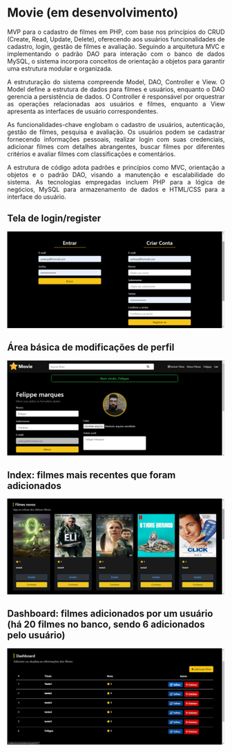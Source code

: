 # Movie (em desenvolvimento) 
<p align="justify">
MVP para o cadastro de filmes em PHP, com base nos princípios do CRUD (Create, Read, Update, Delete), oferecendo aos usuários funcionalidades de cadastro, login, gestão de filmes e avaliação. Seguindo a arquitetura MVC e implementando o padrão DAO para interação com o banco de dados MySQL, o sistema incorpora conceitos de orientação a objetos para garantir uma estrutura modular e organizada.
</p>
<p align="justify">
  A estruturação do sistema compreende Model, DAO, Controller e View. O Model define a estrutura de dados para filmes e usuários, enquanto o DAO gerencia a persistência de dados. O Controller é responsável por orquestrar as operações relacionadas aos usuários e filmes, enquanto a View apresenta as interfaces de usuário correspondentes.
</p>

<p align="justify">
As funcionalidades-chave englobam o cadastro de usuários, autenticação, gestão de filmes, pesquisa e avaliação. Os usuários podem se cadastrar fornecendo informações pessoais, realizar login com suas credenciais, adicionar filmes com detalhes abrangentes, buscar filmes por diferentes critérios e avaliar filmes com classificações e comentários.
</p>

<p align="justify">
A estrutura de código adota padrões e princípios como MVC, orientação a objetos e o padrão DAO, visando a manutenção e escalabilidade do sistema. As tecnologias empregadas incluem PHP para a lógica de negócios, MySQL para armazenamento de dados e HTML/CSS para a interface do usuário.
</p>

<h2>Tela de login/register</h2>

![Login/register](https://github.com/hochiminh1996/movie/blob/master/image/login.png)

<h2>Área básica de modificações de perfil</h2>

![Login/register](https://github.com/hochiminh1996/movie/blob/master/image/profile.png)

<h2>Index: filmes mais recentes que foram adicionados</h2>

![Login/register](https://github.com/hochiminh1996/movie/blob/master/image/index.png)

<h2>Dashboard: filmes adicionados por um usuário (há 20 filmes no banco, sendo 6 adicionados pelo usuário)</h2>

![Login/register](https://github.com/hochiminh1996/movie/blob/master/image/dashboard.png)


